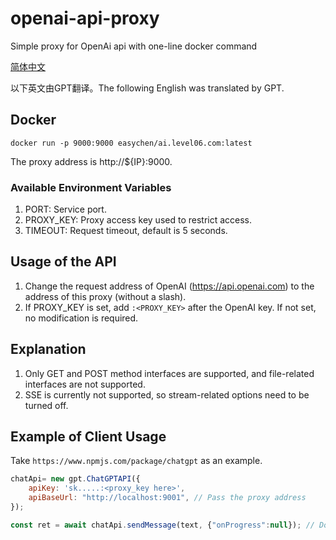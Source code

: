# openai-api-proxy

Simple proxy for OpenAi api with one-line docker command

[简体中文](README.CN.md)

以下英文由GPT翻译。The following English was translated by GPT.

## Docker

```
docker run -p 9000:9000 easychen/ai.level06.com:latest
```

The proxy address is http://${IP}:9000.

### Available Environment Variables

1. PORT: Service port.
2. PROXY_KEY: Proxy access key used to restrict access.
3. TIMEOUT: Request timeout, default is 5 seconds.

## Usage of the API

1. Change the request address of OpenAI (https://api.openai.com) to the address of this proxy (without a slash).
2. If PROXY_KEY is set, add `:<PROXY_KEY>` after the OpenAI key. If not set, no modification is required.

## Explanation

1. Only GET and POST method interfaces are supported, and file-related interfaces are not supported.
2. SSE is currently not supported, so stream-related options need to be turned off.

## Example of Client Usage

Take `https://www.npmjs.com/package/chatgpt` as an example.

```js
chatApi= new gpt.ChatGPTAPI({
    apiKey: 'sk.....:<proxy_key here>',
    apiBaseUrl: "http://localhost:9001", // Pass the proxy address
});

const ret = await chatApi.sendMessage(text, {"onProgress":null}); // Do not implement onProgress, otherwise an error will occur.
```

